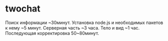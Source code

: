 # twochat
Поиск информации ~30минут.
Установка node.js и необходимых пакетов к нему ~5 минут.
Серверная часть ~3 часа.
Тело и вид ~1 час.
Последующая корректировка 50~80минут.
